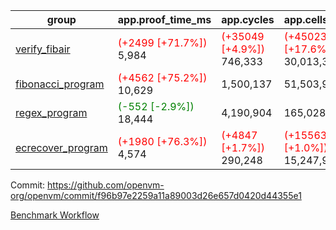 | group | app.proof_time_ms | app.cycles | app.cells_used | leaf.proof_time_ms | leaf.cycles | leaf.cells_used |
| -- | -- | -- | -- | -- | -- | -- |
| [verify_fibair](https://github.com/openvm-org/openvm/blob/benchmark-results/benchmarks-pr/1203/verify_fibair-f96b97e2259a11a89003d26e657d0420d44355e1.md) |<span style='color: red'>(+2499 [+71.7%])</span> 5,984 | <span style='color: red'>(+35049 [+4.9%])</span> 746,333 | <span style='color: red'>(+4502369 [+17.6%])</span> 30,013,314 |- | - | - |
| [fibonacci_program](https://github.com/openvm-org/openvm/blob/benchmark-results/benchmarks-pr/1203/fibonacci-f96b97e2259a11a89003d26e657d0420d44355e1.md) |<span style='color: red'>(+4562 [+75.2%])</span> 10,629 |  1,500,137 |  51,503,940 |- | - | - |
| [regex_program](https://github.com/openvm-org/openvm/blob/benchmark-results/benchmarks-pr/1203/regex-f96b97e2259a11a89003d26e657d0420d44355e1.md) |<span style='color: green'>(-552 [-2.9%])</span> 18,444 |  4,190,904 |  165,028,173 |- | - | - |
| [ecrecover_program](https://github.com/openvm-org/openvm/blob/benchmark-results/benchmarks-pr/1203/ecrecover-f96b97e2259a11a89003d26e657d0420d44355e1.md) |<span style='color: red'>(+1980 [+76.3%])</span> 4,574 | <span style='color: red'>(+4847 [+1.7%])</span> 290,248 | <span style='color: red'>(+155632 [+1.0%])</span> 15,247,929 |- | - | - |


Commit: https://github.com/openvm-org/openvm/commit/f96b97e2259a11a89003d26e657d0420d44355e1

[Benchmark Workflow](https://github.com/openvm-org/openvm/actions/runs/12740820494)

